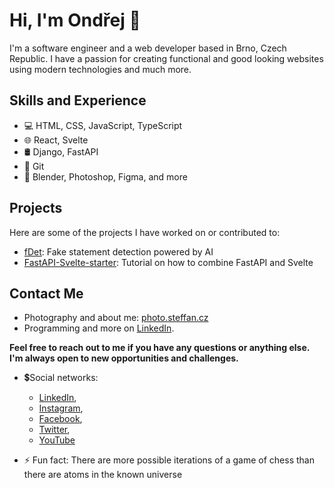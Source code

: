 # Hi, I'm Ondřej 👋

I'm a software engineer and a web developer based in Brno, Czech Republic. I have a passion for creating functional and good looking websites using modern technologies and much more.

## Skills and Experience
- 💻 HTML, CSS, JavaScript, TypeScript
- 🌐 React, Svelte
- 🛢 Django, FastAPI
- 🔧 Git
- 🎨 Blender, Photoshop, Figma, and more

## Projects
Here are some of the projects I have worked on or contributed to:

- [fDet](https://github.com/ByteSpiritGit/fdet): Fake statement detection powered by AI
- [FastAPI-Svelte-starter](https://github.com/OriginalStefikO/fastapi-svelte-starter): Tutorial on how to combine FastAPI and Svelte

## Contact Me
- Photography and about me: [photo.steffan.cz](https://photo.steffan.cz)
- Programming and more on [LinkedIn](https://www.linkedin.com/in/steffan-ondrej/).

**Feel free to reach out to me if you have any questions or anything else. I'm always open to new opportunities and challenges.**

- 💲Social networks:
  - [LinkedIn](https://www.linkedin.com/in/steffan-ondrej/),
  - [Instagram](https://www.instagram.com/stefik_o/),
  - [Facebook](https://www.facebook.com/ondra.steffan/),
  - [Twitter](https://twitter.com/OStefik),
  - [YouTube](https://www.youtube.com/@stefiko/)

- ⚡ Fun fact: There are more possible iterations of a game of chess than there are atoms in the known universe
